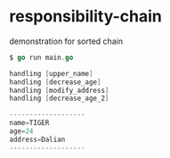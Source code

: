 # responsibility-chain
demonstration for sorted chain

```go
$ go run main.go

handling [upper_name]
handling [decrease_age]
handling [modify_address]
handling [decrease_age_2]

-------------------
name=TIGER
age=24
address=Dalian
-------------------
```
